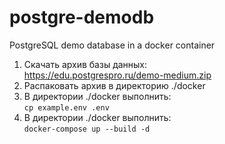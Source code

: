 # postgre-demodb
PostgreSQL demo database in a docker container

1. Скачать архив базы данных: <br>
   https://edu.postgrespro.ru/demo-medium.zip
2. Распаковать архив в директорию ./docker
3. В директории ./docker выполнить: <br>
```cp example.env .env```
4. В директории ./docker выполнить: <br>
```docker-compose up --build -d```
